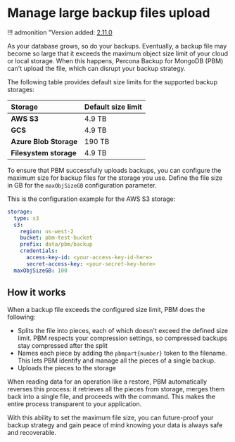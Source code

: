 # Manage large backup files upload 

!!! admonition "Version added: [2.11.0](../release-notes/2.11.0.md)

As your database grows, so do your backups. Eventually, a backup file may become so large that it exceeds the maximum object size limit of your cloud or local storage. When this happens, Percona Backup for MongoDB (PBM) can't upload the file, which can disrupt your backup strategy.

The following table provides default size limits for the supported backup storages:

| Storage | Default size limit|
| :--- | :--- |
| **AWS S3** | 4.9 TB |
| **GCS** | 4.9 TB |
| **Azure Blob Storage** | 190 TB |
| **Filesystem storage** | 4.9 TB |

To ensure that PBM successfully uploads backups, you can configure the maximum size for backup files for the storage you use. Define the file size in GB for the `maxObjSizeGB` configuration parameter.

This is the configuration example for the AWS S3 storage:

```yaml
storage:
  type: s3
  s3:
    region: us-west-2
    bucket: pbm-test-bucket
    prefix: data/pbm/backup
    credentials:
      access-key-id: <your-access-key-id-here>
      secret-access-key: <your-secret-key-here>
  maxObjSizeGB: 100
```

## How it works

When a backup file exceeds the configured size limit, PBM does the following:

* Splits the file into pieces, each of which doesn't exceed the defined size limit. PBM respects your compression settings, so compressed backups stay compressed after the split
* Names each piece by adding the `pbmpart{number}` token to the filename. This lets PBM identify and manage all the pieces of a single backup.
* Uploads the pieces to the storage

When reading data for an operation like a restore, PBM automatically reverses this process: it retrieves all the pieces from storage, merges them back into a single file, and proceeds with the command. This makes the entire process transparent to your application.

With this ability to set the maximum file size, you can future-proof your backup strategy and gain peace of mind knowing your data is always safe and recoverable. 